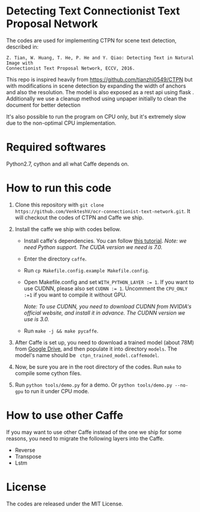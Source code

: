 # Detecting Text  Connectionist Text Proposal Network
The codes are used for implementing CTPN for scene text detection, described in:

    Z. Tian, W. Huang, T. He, P. He and Y. Qiao: Detecting Text in Natural Image with
    Connectionist Text Proposal Network, ECCV, 2016.
This repo is inspired heavily from  https://github.com/tianzhi0549/CTPN but with  modifications in scene detection by expanding the width of anchors  and also the resolution. The model is also exposed as a rest api using flask . Additionally we use a cleanup method using unpaper initially to clean the document for better detection

It's also possible to run the program on CPU only, but it's extremely slow due to the non-optimal CPU implementation.
# Required softwares
Python2.7, cython and all what Caffe depends on.

# How to run this code

1. Clone this repository with `git clone https://github.com/VenkteshV/ocr-connectionist-text-network.git`. It will checkout the codes of CTPN and Caffe we ship.

2. Install the caffe we ship with codes bellow.
    * Install caffe's dependencies. You can follow [this tutorial](http://caffe.berkeleyvision.org/installation.html). *Note: we need Python support. The CUDA version we need is 7.0.*
    * Enter the directory `caffe`.
    * Run `cp Makefile.config.example Makefile.config`.
    * Open Makefile.config and set `WITH_PYTHON_LAYER := 1`. If you want to use CUDNN, please also set `CUDNN := 1`. Uncomment the `CPU_ONLY :=1` if you want to compile it without GPU.

      *Note: To use CUDNN, you need to download CUDNN from NVIDIA's official website, and install it in advance. The CUDNN version we use is 3.0.*
    * Run `make -j && make pycaffe`.

3. After Caffe is set up, you need to download a trained model (about 78M) from [Google Drive](https://drive.google.com/open?id=0B7c5Ix-XO7hqQWtKQ0lxTko4ZGs), and then populate it into directory `models`. The model's name should be ` ctpn_trained_model.caffemodel`.

4. Now, be sure you are in the root directory of the codes. Run `make` to compile some cython files.

5. Run `python tools/demo.py` for a demo. Or `python tools/demo.py --no-gpu` to run it under CPU mode.

# How to use other Caffe
If you may want to use other Caffe instead of the one we ship for some reasons, you need to migrate the following layers into the Caffe.
* Reverse
* Transpose
* Lstm

# License
The codes are released under the MIT License.
